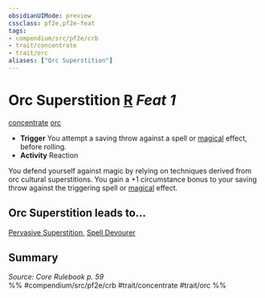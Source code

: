 ```yaml
---
obsidianUIMode: preview
cssclass: pf2e,pf2e-feat
tags:
- compendium/src/pf2e/crb
- trait/concentrate
- trait/orc
aliases: ["Orc Superstition"]
---
```

# Orc Superstition  [R](/rules/core-rulebook/chapter-9-playing-the-game.md#Actions "Reaction") *Feat 1*  
[concentrate](/rules/traits/concentrate.md)  [orc](/rules/traits/orc.md)  

- **Trigger** You attempt a saving throw against a spell or [magical](/rules/traits/magical.md) effect, before rolling.
- **Activity** Reaction

You defend yourself against magic by relying on techniques derived from orc cultural superstitions. You gain a +1 circumstance bonus to your saving throw against the triggering spell or [magical](/rules/traits/magical.md) effect.

## Orc Superstition leads to...

[Pervasive Superstition](/compendium/feats/pervasive-superstition.md), [Spell Devourer](/compendium/feats/spell-devourer-apg.md)

## Summary

*Source: Core Rulebook p. 59*  
%% #compendium/src/pf2e/crb #trait/concentrate #trait/orc %%